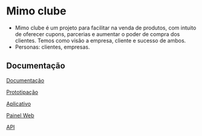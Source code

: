 # Mimo clube

 - Mimo clube é um projeto para facilitar na venda de produtos, com intuito de oferecer cupons, parcerias e aumentar o poder de compra dos clientes. Temos como visão a empresa, cliente e sucesso de ambos.
- Personas: clientes, empresas.


## Documentação

[Documentação](google.com)

[Prototipação](google.com)

[Aplicativo](google.com)

[Painel Web](google.com)

[API](google.com)
